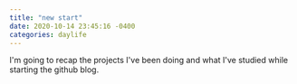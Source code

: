 ```yaml
---
title: "new start"
date: 2020-10-14 23:45:16 -0400
categories: daylife
---
```

I'm going to recap the projects I've been doing and what I've studied while starting the github blog.
